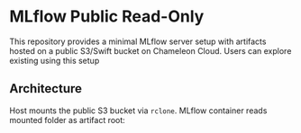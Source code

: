 # MLflow Public Read-Only

This repository provides a minimal MLflow server setup with artifacts hosted on a public S3/Swift bucket on Chameleon Cloud. Users can explore existing using this setup

## Architecture

Host mounts the public S3 bucket via `rclone`. MLflow container reads mounted folder as artifact root: